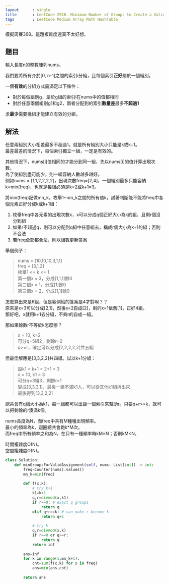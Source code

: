 ```yaml
---
layout      : single
title       : LeetCode 2910. Minimum Number of Groups to Create a Valid Assignment
tags        : LeetCode Medium Array Math HashTable
---
```

模擬周賽368。這題複雜度還真不太好想。  

## 題目  

輸入長度n的整數陣列nums。  

我們要將所有介於[0, n-1]之間的索引i分組，且每個索引**正好**屬於一個組別。  

一個**有效**的分組方式需滿足以下條件：  

- 對於每個組別g，屬於g組的索引i在nums中的值都相同  
- 對於任意兩個組別g1和g2，兩者分配到的索引**數量差**最多**不超過1**  

求**最少**需要幾組才能建立有效的分組。  

## 解法

任意兩組別大小相差最多不超過1，就是所有組別大小只能是k或k+1。  
最差最差的情況下，每個索引獨立一組，一定是有效的。  

其他情況下，nums[i]值相同的才能分到同一組，先以nums[i]的值計算出現次數。  
為了使組別盡可能少，則一組容納人數越多越好。  
例如nums = [1,1,2,2,2,2]，出現次數freq=[2,4]，一個組別最多只能容納k=min(freq)，也就是每組必須是k=2或k+1=3。  

將min(freq)記做mn_k，枚舉1\~mn_k之間的所有值k，試著判斷能不能將freq中各個元素正好分成k或k+1組：  

1. 枚舉freq中各元素的出現次數x，x可以分成q個正好大小為k的組，且剩r個沒分到組  
2. 如果r不超過q，則可以分配到q組中任意組去，構成r個大小為k+1的組；否則不合法  
3. 若freq全部都合法，則以組數更新答案  

舉個例子：  
> nums = [10,10,10,3,1,1]  
> freq = [3,1,2]  
> 枚舉1 <= k <= 1  
> 第一個x = 3，分成[1,1,1]餘0  
> 第二個x = 1，分成[1]餘0  
> 第三個x = 2，分成[1,1]餘0  

怎麼算出來是6組，但是範例給的答案是4才對啊？？  
原來是x=3可以分成[2,1]，然後x=2自成[2]，剩的x=1依舊[1]，正好4組。  
那好吧，x就用k+1去分組，不夠r的自成一組。  

那如果餘數r不等於k怎麼辦？  
> x = 10, k=2  
> 可分q=5組2，剩餘r=0  
> q>=r，確定可以分成[2,2,2,2,2]共五組  

但最佳解應是[3,3,2,2]共四組。試以k+1分組：  
> 設k1 = k+1 = 2+1 = 3  
> x = 10, k1 = 3  
> 可分q=3組3，剩餘r=1  
> 變成[3,3,3,1]，最後一組不滿k1人，可以從其他k1組拆出來  
> 最後得到[3,3,2,2]  

總共會有q組大小為k1，每一組都可以出讓一個索引來幫助r。只要q+r>=k，就可以把剩餘的r湊滿k個。  

nums長度為N，而freq中共有M種種出現頻率。  
最小的頻率為k，迴圈總共會跑k\*M次。  
而freq中所有頻率之和為N，在只有一種頻率時kM=N；否則kM<N。  

時間複雜度O(N)。  
空間複雜度O(N)。  

```python
class Solution:
    def minGroupsForValidAssignment(self, nums: List[int]) -> int:
        freq=Counter(nums).values()
        mn_k=min(freq)
        
        def f(x,k):
            # try k+1
            k1=k+1
            q,r=divmod(x,k1)
            if r==0: # exact q groups
                return q
            elif q+r>=k: # can make r become k
                return q+1
            
            # try k
            q,r=divmod(x,k)
            if r==0 or q>=r: 
                return q
            return inf 
        
        ans=inf
        for k in range(1,mn_k+1):
            cnt=sum(f(x,k) for x in freq)
            ans=min(ans,cnt)
                
        return ans
```
